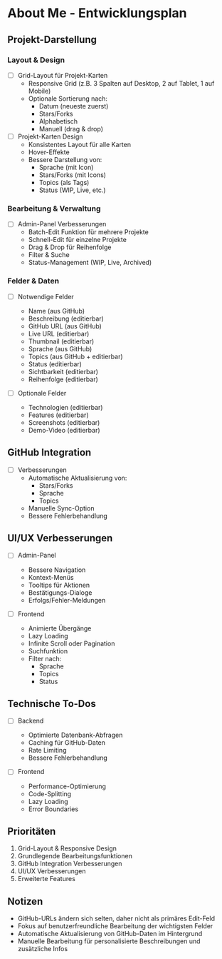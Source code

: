 # About Me - Entwicklungsplan

## Projekt-Darstellung

### Layout & Design
- [ ] Grid-Layout für Projekt-Karten
  - Responsive Grid (z.B. 3 Spalten auf Desktop, 2 auf Tablet, 1 auf Mobile)
  - Optionale Sortierung nach:
    - Datum (neueste zuerst)
    - Stars/Forks
    - Alphabetisch
    - Manuell (drag & drop)
- [ ] Projekt-Karten Design
  - Konsistentes Layout für alle Karten
  - Hover-Effekte
  - Bessere Darstellung von:
    - Sprache (mit Icon)
    - Stars/Forks (mit Icons)
    - Topics (als Tags)
    - Status (WIP, Live, etc.)

### Bearbeitung & Verwaltung
- [ ] Admin-Panel Verbesserungen
  - Batch-Edit Funktion für mehrere Projekte
  - Schnell-Edit für einzelne Projekte
  - Drag & Drop für Reihenfolge
  - Filter & Suche
  - Status-Management (WIP, Live, Archived)

### Felder & Daten
- [ ] Notwendige Felder
  - Name (aus GitHub)
  - Beschreibung (editierbar)
  - GitHub URL (aus GitHub)
  - Live URL (editierbar)
  - Thumbnail (editierbar)
  - Sprache (aus GitHub)
  - Topics (aus GitHub + editierbar)
  - Status (editierbar)
  - Sichtbarkeit (editierbar)
  - Reihenfolge (editierbar)

- [ ] Optionale Felder
  - Technologien (editierbar)
  - Features (editierbar)
  - Screenshots (editierbar)
  - Demo-Video (editierbar)

## GitHub Integration
- [ ] Verbesserungen
  - Automatische Aktualisierung von:
    - Stars/Forks
    - Sprache
    - Topics
  - Manuelle Sync-Option
  - Bessere Fehlerbehandlung

## UI/UX Verbesserungen
- [ ] Admin-Panel
  - Bessere Navigation
  - Kontext-Menüs
  - Tooltips für Aktionen
  - Bestätigungs-Dialoge
  - Erfolgs/Fehler-Meldungen

- [ ] Frontend
  - Animierte Übergänge
  - Lazy Loading
  - Infinite Scroll oder Pagination
  - Suchfunktion
  - Filter nach:
    - Sprache
    - Topics
    - Status

## Technische To-Dos
- [ ] Backend
  - Optimierte Datenbank-Abfragen
  - Caching für GitHub-Daten
  - Rate Limiting
  - Bessere Fehlerbehandlung

- [ ] Frontend
  - Performance-Optimierung
  - Code-Splitting
  - Lazy Loading
  - Error Boundaries

## Prioritäten
1. Grid-Layout & Responsive Design
2. Grundlegende Bearbeitungsfunktionen
3. GitHub Integration Verbesserungen
4. UI/UX Verbesserungen
5. Erweiterte Features

## Notizen
- GitHub-URLs ändern sich selten, daher nicht als primäres Edit-Feld
- Fokus auf benutzerfreundliche Bearbeitung der wichtigsten Felder
- Automatische Aktualisierung von GitHub-Daten im Hintergrund
- Manuelle Bearbeitung für personalisierte Beschreibungen und zusätzliche Infos 